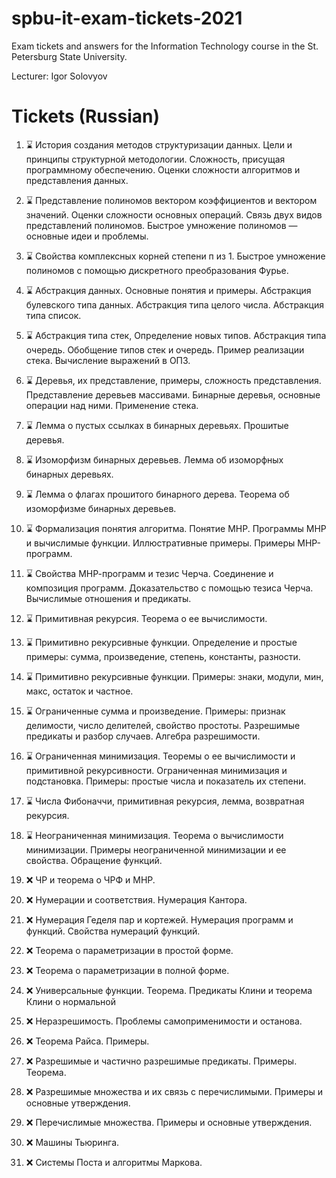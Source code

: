 # spbu-it-exam-tickets-2021
Exam tickets and answers for the Information Technology course in the St. Petersburg State University.

Lecturer: Igor Solovyov

# Tickets (Russian)
1. ⌛ История создания методов структуризации данных. Цели и принципы структурной методологии. Сложность, присущая программному обеспечению. Оценки сложности алгоритмов и представления данных.

2. ⌛ Представление полиномов вектором коэффициентов и вектором значений. Оценки сложности основных операций. Связь двух видов представлений полиномов. Быстрое умножение полиномов — основные идеи и проблемы.

3. ⌛ Свойства комплексных корней степени п из 1. Быстрое умножение полиномов с помощью дискретного преобразования Фурье.

4. ⌛ Абстракция данных. Основные понятия и примеры. Абстракция булевского типа данных. Абстракция типа целого числа. Абстракция типа список.

5. ⌛ Абстракция типа стек, Определение новых типов. Абстракция типа очередь. Обобщение типов стек и очередь. Пример реализации стека. Вычисление выражений в ОПЗ.

6. ⌛ Деревья, их представление, примеры, сложность представления. Представление деревьев массивами. Бинарные деревья, основные операции над ними. Применение стека.

7. ⌛ Лемма о пустых ссылках в бинарных деревьях. Прошитые деревья.

8. ⌛ Изоморфизм бинарных деревьев. Лемма об изоморфных бинарных деревьях.

9. ⌛ Лемма о флагах прошитого бинарного дерева. Теорема об изоморфизме бинарных деревьев.

10. ⌛ Формализация понятия алгоритма. Понятие МНР. Программы МНР и вычислимые функции. Иллюстративные примеры. Примеры МНР-программ.

11. ⌛ Свойства МНР-программ и тезис Черча. Соединение и композиция программ. Доказательство с помощью тезиса Черча. Вычислимые отношения и предикаты.

12. ⌛ Примитивная рекурсия. Теорема о ее вычислимости.

13. ⌛ Примитивно рекурсивные функции. Определение и простые примеры: сумма, произведение, степень, константы, разности.

14. ⌛ Примитивно рекурсивные функции. Примеры: знаки, модули, мин, макс, остаток и частное.

15. ⌛ Ограниченные сумма и произведение. Примеры: признак делимости, число делителей, свойство простоты. Разрешимые предикаты и разбор случаев. Алгебра разрешимости.

16. ⌛ Ограниченная минимизация. Теоремы о ее вычислимости и примитивной рекурсивности. Ограниченная минимизация и подстановка. Примеры: простые числа и показатель их степени.

17. ⌛ Числа Фибоначчи, примитивная рекурсия, лемма, возвратная рекурсия.

18. ⌛ Неограниченная минимизация. Теорема о вычислимости минимизации. Примеры неограниченной минимизации и ее свойства. Обращение функций.

19. ❌ ЧР и теорема о ЧРФ и МНР.

20. ❌ Нумерации и соответствия. Нумерация Кантора.

21. ❌ Нумерация Геделя пар и кортежей. Нумерация программ и функций. Свойства нумераций функций.

22. ❌ Теорема о параметризации в простой форме.

23. ❌ Теорема о параметризации в полной форме.

24. ❌ Универсальные функции. Теорема. Предикаты Клини и теорема Клини о нормальной

25. ❌ Неразрешимость. Проблемы самоприменимости и останова.

26. ❌ Теорема Райса. Примеры.

27. ❌ Разрешимые и частично разрешимые предикаты. Примеры. Теорема.

28. ❌ Разрешимые множества и их связь с перечислимыми. Примеры и основные утверждения.

29. ❌ Перечислимые множества. Примеры и основные утверждения.

30. ❌ Машины Тьюринга.

31. ❌ Системы Поста и алгоритмы Маркова.
